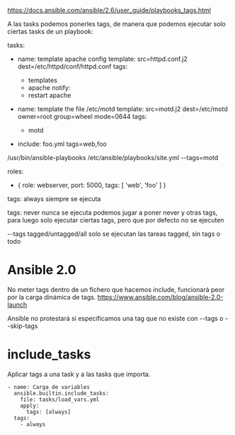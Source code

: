 <https://docs.ansible.com/ansible/2.6/user_guide/playbooks_tags.html>

A las tasks podemos ponerles tags, de manera que podemos ejecutar solo ciertas tasks de un playbook:

tasks:

- name: template apache config
    template: src=httpd.conf.j2 dest=/etc/httpd/conf/httpd.conf
    tags:
  - templates
  - apache
    notify:
  - restart apache

- name: template the file /etc/motd
    template: src=motd.j2 dest=/etc/motd owner=root group=wheel mode=0644
    tags:
  - motd

- include: foo.yml tags=web,foo

/usr/bin/ansible-playbooks /etc/ansible/playbooks/site.yml --tags=motd

roles:

- { role: webserver, port: 5000, tags: [ 'web', 'foo' ] }

tags: always
  siempre se ejecuta

tags: never
  nunca se ejecuta
  podemos jugar a poner never y otras tags, para luego solo ejecutar ciertas tags, pero que por defecto no se ejecuten

--tags tagged/untagged/all
  solo se ejecutan las tareas tagged, sin tags o todo

# Ansible 2.0

No meter tags dentro de un fichero que hacemos include, funcionará peor por la carga dinámica de tags.
<https://www.ansible.com/blog/ansible-2.0-launch>

Ansible no protestará si especificamos una tag que no existe con --tags o --skip-tags

# include_tasks

Aplicar tags a una task y a las tasks que importa.

```
- name: Carga de variables
  ansible.builtin.include_tasks:
    file: tasks/load_vars.yml
    apply:
      tags: [always]
  tags:
    - always
```
